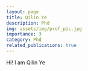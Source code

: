 ```yaml
---
layout: page
title: Qilin Ye
description: Phd
img: assets/img/prof_pic.jpg
importance: 3
category: Phd
related_publications: true
---
```



Hi! I am Qilin Ye